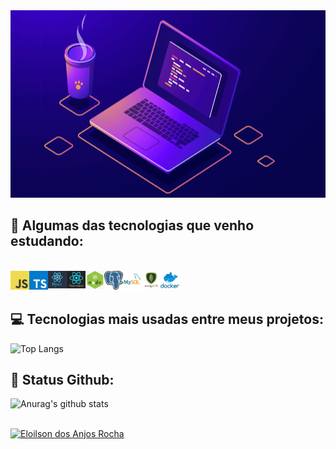 <img height="300" width="1500" src="https://github.com/eloilsondosanjos/eloilsondosanjos/blob/master/banner-github.png">

## 🚀 Algumas das tecnologias que venho estudando:
 
</br> 
<div>
<img align="left" alt="JavaScript" width="30px" src="https://github.com/eloilsondosanjos/eloilsondosanjos/blob/master/javascript.png" />
<img align="left" alt="Typescript" width="30px" src="https://github.com/eloilsondosanjos/eloilsondosanjos/blob/master/typescript.png" />
<img align="left" alt="ReactjS" width="30px" src="https://github.com/eloilsondosanjos/eloilsondosanjos/blob/master/react.png" />
<img align="left" alt="React Native" width="30px" src="https://github.com/eloilsondosanjos/eloilsondosanjos/blob/master/react-native.png" />
<img align="left" alt="Node JS" width="30px" src="https://github.com/eloilsondosanjos/eloilsondosanjos/blob/master/node.png" />
<img align="left" alt="Postgresql" width="30px" src="https://github.com/eloilsondosanjos/eloilsondosanjos/blob/master/postgresql.png" />
<img align="left" alt="MySQL" width="30px" src="https://github.com/eloilsondosanjos/eloilsondosanjos/blob/master/mysql.png" />
<img align="left" alt="MongoDB" width="30px" src="https://github.com/eloilsondosanjos/eloilsondosanjos/blob/master/mongo.png" />
<img align="left" alt="Docker" width="30px" src="https://github.com/eloilsondosanjos/eloilsondosanjos/blob/master/docker.png" />
</div>

</br>
</br>

## 💻 Tecnologias mais usadas entre meus projetos:

 ![Top Langs](https://github-readme-stats.vercel.app/api/top-langs/?username=eloilsondosanjos&layout=compact&hide_title=true)
 
## 🎯 Status Github:

 ![Anurag's github stats](https://github-readme-stats.vercel.app/api?username=eloilsondosanjos&show_icons=true&hide_title=true)
 
</br>
<a href="https://www.linkedin.com/in/eloilsondosanjosrocha/" target="_blank">
  <img alt="Eloilson dos Anjos Rocha" src="https://img.shields.io/badge/-Eloilson dos Anjos Rocha-9871F5?style=flat&logo=Linkedin&logoColor=white" />
</a>
 

